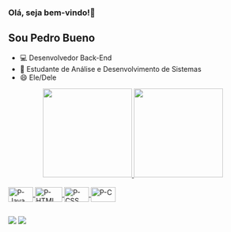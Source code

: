 ### Olá, seja bem-vindo!👋
## Sou Pedro Bueno

- 💻 Desenvolvedor Back-End
- 📕 Estudante de Análise e Desenvolvimento de Sistemas
- 😄 Ele/Dele

<div align="center">
  <a href="https://github.com/Pbuenoc">
  <img height="180em" src="https://github-readme-stats.vercel.app/api?username=Pbuenoc&show_icons=true&theme=dracula&include_all_commits=true&count_private=true"/>
  <img height="180em" src="https://github-readme-stats.vercel.app/api/top-langs/?username=Pbuenoc&layout=compact&langs_count=7&theme=dracula"/>
</div>
<div style="display: inline_block"><br>
  <img align="center" alt="P-Java" height="30" width="50" src="https://img.shields.io/badge/Java-ED8B00?style=for-the-badge&logo=java&logoColor=white">
  <img align="center" alt="P-HTML" height="30" width="55" src="https://img.shields.io/badge/HTML-239120?style=for-the-badge&logo=html5&logoColor=white">
  <img align="center" alt="P-CSS" height="30" width="50" src="https://img.shields.io/badge/CSS-239120?&style=for-the-badge&logo=css3&logoColor=white">
  <img align="center" alt="P-C" height="30" width="50" src="https://img.shields.io/badge/C-00599C?style=for-the-badge&logo=c&logoColor=white">
</div>
  
 ##
<div> 
  <a href="https://instagram.com/buenotts" target="_blank"><img src="https://img.shields.io/badge/-Instagram-%23E4405F?style=for-the-badge&logo=instagram&logoColor=white" target="_blank"></a>
  <a href="https://www.linkedin.com/in/pedro-bueno-770684212/" target="_blank"><img src="https://img.shields.io/badge/-LinkedIn-%230077B5?style=for-the-badge&logo=linkedin&logoColor=white" target="_blank"></a> 
 
</div>
